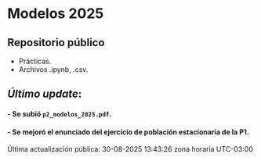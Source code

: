 # Modelos 2025

## Repositorio público

- Prácticas.
- Archivos .ipynb, .csv.


## *Último update*:

#### - Se subió `p2_modelos_2025.pdf`.
#### - Se mejoró el enunciado del ejercicio de población estacionaria de la P1.


Última actualización pública: 30-08-2025 13:43:26 zona horaria UTC-03:00
